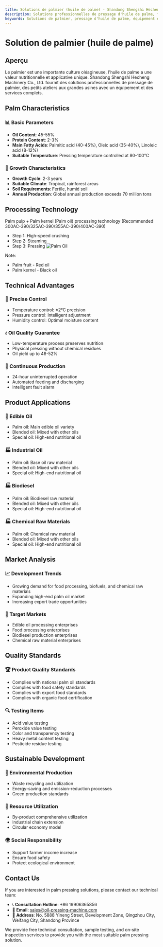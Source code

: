 ```yaml
---
title: Solutions de palmier (huile de palme) - Shandong Shengshi Hecheng Machinery Co., Ltd.
description: Solutions professionnelles de pressage d'huile de palme, fournissant des équipements et services techniques de transformation d'huile de palme, teneur en huile 45-55%, utilisant un processus de pressage approprié pour mettre en valeur les applications industrielles, répondant aux besoins différents des petits ateliers aux grandes usines.
keywords: Solutions de palmier, pressage d'huile de palme, équipement de transformation de palmier, ligne de production d'huile de palme, presse à huile de palme, extraction d'huile de palme, transformation de graines oléagineuses de palmier, équipement de pressage d'huile de palme, équipement de production d'huile de palme, usine de transformation d'huile de palme
---
```


# Solution de palmier (huile de palme)

## Aperçu

Le palmier est une importante culture oléagineuse, l'huile de palme a une valeur nutritionnelle et applicative unique. Shandong Shengshi Hecheng Machinery Co., Ltd. fournit des solutions professionnelles de pressage de palmier, des petits ateliers aux grandes usines avec un équipement et des services complets.

## Palm Characteristics

### 📊 Basic Parameters
- **Oil Content**: 45-55%
- **Protein Content**: 2-3%
- **Main Fatty Acids**: Palmitic acid (40-45%), Oleic acid (35-40%), Linoleic acid (8-12%)
- **Suitable Temperature**: Pressing temperature controlled at 80-100℃

### 🌱 Growth Characteristics
- **Growth Cycle**: 2-3 years
- **Suitable Climate**: Tropical, rainforest areas
- **Soil Requirements**: Fertile, humid soil
- **Annual Production**: Global annual production exceeds 70 million tons

## Processing Technology

Palm pulp + Palm kernel (Palm oil) processing technology (Recommended 300AC-390/325AC-390/355AC-390/400AC-390)
 + Step 1: High-speed crushing
 + Step 2: Steaming
 + Step 3: Pressing
![Palm Oil](/images/棕榈果肉_棕榈仁热榨工艺_Hot%20pressing%20process%20of%20palm%20pulp_palm%20kernel_.png)

Note:
 + Palm fruit - Red oil   
 + Palm kernel - Black oil

## Technical Advantages

### 🎯 Precise Control
- Temperature control: ±2℃ precision
- Pressure control: Intelligent adjustment
- Humidity control: Optimal moisture content

### 💧 Oil Quality Guarantee
- Low-temperature process preserves nutrition
- Physical pressing without chemical residues
- Oil yield up to 48-52%

### 🔄 Continuous Production
- 24-hour uninterrupted operation
- Automated feeding and discharging
- Intelligent fault alarm

## Product Applications

### 🍳 Edible Oil
- Palm oil: Main edible oil variety
- Blended oil: Mixed with other oils
- Special oil: High-end nutritional oil

### 🏭 Industrial Oil
- Palm oil: Base oil raw material
- Blended oil: Mixed with other oils
- Special oil: High-end nutritional oil

### 🏭 Biodiesel
- Palm oil: Biodiesel raw material
- Blended oil: Mixed with other oils
- Special oil: High-end nutritional oil

### 🏭 Chemical Raw Materials
- Palm oil: Chemical raw material
- Blended oil: Mixed with other oils
- Special oil: High-end nutritional oil

## Market Analysis

### 📈 Development Trends
- Growing demand for food processing, biofuels, and chemical raw materials
- Expanding high-end palm oil market
- Increasing export trade opportunities

### 🎯 Target Markets
- Edible oil processing enterprises
- Food processing enterprises
- Biodiesel production enterprises
- Chemical raw material enterprises

## Quality Standards

### 🏆 Product Quality Standards
- Complies with national palm oil standards
- Complies with food safety standards
- Complies with export food standards
- Complies with organic food certification

### 🔍 Testing Items
- Acid value testing
- Peroxide value testing
- Color and transparency testing
- Heavy metal content testing
- Pesticide residue testing

## Sustainable Development

### 🌱 Environmental Production
- Waste recycling and utilization
- Energy-saving and emission-reduction processes
- Green production standards

### 🔄 Resource Utilization
- By-product comprehensive utilization
- Industrial chain extension
- Circular economy model

### 🌍 Social Responsibility
- Support farmer income increase
- Ensure food safety
- Protect ecological environment

## Contact Us

If you are interested in palm pressing solutions, please contact our technical team:

- 📞 **Consultation Hotline**: +86 19906365856
- 📧 **Email**: sales@oil-pressing-machine.com
- 📍 **Address**: No. 5888 Yineng Street, Development Zone, Qingzhou City, Weifang City, Shandong Province

We provide free technical consultation, sample testing, and on-site inspection services to provide you with the most suitable palm pressing solution.